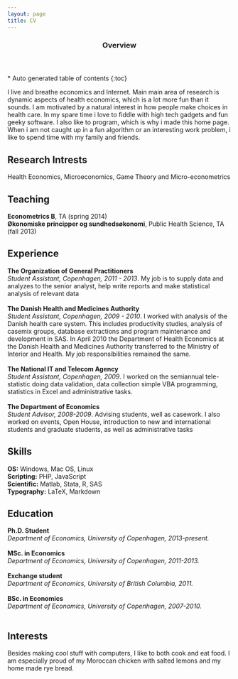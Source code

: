 ```yaml
---
layout: page
title: CV
---
```

<section id="table-of-contents" class="toc">
  <header>
    <h3>Overview</h3>
  </header>
<div id="drawer" markdown="1">
*  Auto generated table of contents
{:toc}
</div>
</section><!-- /#table-of-contents -->

I live and breathe economics and Internet. Main main area of research is dynamic aspects of health economics, which is a lot more fun than it sounds. I am motivated by a natural interest in how people make choices in health care. In my spare time i love to fiddle with high tech gadgets and fun geeky software. I also like to program, which is why i made this home page. When i am not caught up in a fun algorithm or an interesting work problem, i like to spend time with my family and friends.

## Research Intrests

Health Economics, Microeconomics, Game Theory and Micro-econometrics

## Teaching

**Econometrics B**, TA (spring 2014)<br/>
**Økonomiske principper og sundhedsøkonomi**, Public Health Science, TA (fall 2013)

## Experience

**The Organization of General Practitioners**<br/>
*Student Assistant, Copenhagen, 2011 - 2013*. My job is to supply data and analyzes to the senior analyst, help write reports and make statistical analysis of relevant data<br/><br/>
**The Danish Health and Medicines Authority**<br/>
*Student Assistant, Copenhagen, 2009 - 2010*. I worked with analysis of the Danish health care system. This includes productivity studies, analysis of casemix groups, database extractions and program maintenance and development in SAS. In April 2010 the Department of Health Economics at the Danish Health and Medicines Authority transferred to the Ministry of Interior and Health. My job responsibilities remained the same.<br/><br/>
**The National IT and Telecom Agency**<br/>
*Student Assistant, Copenhagen, 2009*. I worked on the semiannual tele-statistic doing data validation, data collection simple VBA programming, statistics in Excel and administrative tasks.<br/><br/>
**The Department of Economics**<br/>
*Student Advisor, 2008-2009*. Advising students, well as casework. I also worked on events, Open House, introduction to new and international students and graduate students, as well as administrative tasks

## Skills

**OS:** Windows, Mac OS, Linux                 
**Scripting:** PHP, JavaScript        
**Scientific:** Matlab, Stata, R, SAS  
**Typography:** LaTeX, Markdown        


## Education

**Ph.D. Student** <br/>
*Department of Economics, University of Copenhagen, 2013-present.*<br/><br/>
**MSc. in Economics**<br/>
*Department of Economics, University of Copenhagen, 2011-2013.*<br/><br/>
**Exchange student**<br/>
*Department of Economics, University of British Columbia, 2011.*<br/><br/>
**BSc. in Economics**<br/>
*Department of Economics, University of Copenhagen, 2007-2010.* <br/><br/>

## Interests
Besides making cool stuff with computers, I like to both cook and eat food. I am especially proud of my Moroccan chicken with salted lemons and my home made rye bread. 



